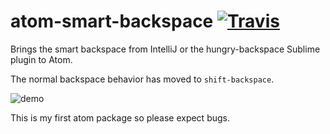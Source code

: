 # atom-smart-backspace [![Travis](https://img.shields.io/travis/schrej/atom-smart-backspace.svg?style=flat-square)](https://travis-ci.org/schrej/atom-smart-backspace)
Brings the smart backspace from IntelliJ or the hungry-backspace Sublime plugin to Atom.

The normal backspace behavior has moved to `shift-backspace`.

![demo](https://cloud.githubusercontent.com/assets/1710904/19947430/5a3493e8-a148-11e6-9f96-cbaec5c52916.gif)

This is my first atom package so please expect bugs.
